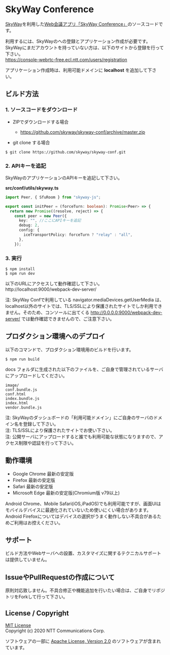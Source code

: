 # SkyWay Conference

[SkyWay](https://webrtc.ecl.ntt.com/)を利用した[Web会議アプリ「SkyWay Conference」](https://conf.webrtc.ecl.ntt.com/)のソースコードです。

利用するには、SkyWayのへの登録とアプリケーション作成が必要です。   
SkyWayにまだアカウントを持っていない方は、以下のサイトから登録を行って下さい。  
https://console-webrtc-free.ecl.ntt.com/users/registration

アプリケーション作成時は、利用可能ドメインに **localhost** を追加して下さい。

## ビルド方法

### 1. ソースコードをダウンロード

- ZIPでダウンロードする場合
  - https://github.com/skyway/skyway-conf/archive/master.zip

- git clone する場合

```
$ git clone https://github.com/skyway/skyway-conf.git
```

### 2. APIキーを追記

SkyWayのアプリケーションのAPIキーを追記して下さい。

**src/conf/utils/skyway.ts**

```ts
import Peer, { SfuRoom } from "skyway-js";

export const initPeer = (forceTurn: boolean): Promise<Peer> => {
  return new Promise((resolve, reject) => {
    const peer = new Peer({
      key: "", //ここにAPIキーを追記
      debug: 2,
      config: {
        iceTransportPolicy: forceTurn ? "relay" : "all",
      },
    });
```

### 3. 実行

```
$ npm install
$ npm run dev
```

以下のURLにアクセスして動作確認して下さい。  
http://localhost:9000/webpack-dev-server/


注: SkyWay Confで利用している navigator.mediaDevices.getUserMedia は、localhost以外のサイトでは、TLS/SSLにより保護されたサイトでしか利用できません。そのため、コンソールに出てくる http://0.0.0.0:9000/webpack-dev-server/ では動作確認できませんので、ご注意下さい。

## プロダクション環境へのデプロイ

以下のコマンドで、プロダクション環境用のビルドを行います。

```
$ npm run build
```

docs フォルダに生成された以下のファイルを、ご自身で管理されているサーバにアップロードしてください。

```
image/
conf.bundle.js
conf.html
index.bundle.js
index.html
vendor.bundle.js
```

注: SkyWayのダッシュボードの「利用可能ドメイン」にご自身のサーバのドメイン名を登録して下さい。  
注: TLS/SSLにより保護されたサイトでお使い下さい。  
注: 公開サーバにアップロードすると誰でも利用可能な状態になりますので、アクセス制限や認証を行って下さい。  

## 動作環境

- Google Chrome 最新の安定版
- Firefox 最新の安定版
- Safari 最新の安定版
- Microsoft Edge 最新の安定版(Chromium版 v79以上)

Android Chrome、Mobile Safari(iOS,iPadOS)でも利用可能ですが、画面UIはモバイルデバイスに最適化されていないため使いにくい場合があります。Android Firefoxについてはデバイスの選択がうまく動作しない不具合があるためご利用はお控えください。

## サポート

ビルド方法やWebサーバへの設置、カスタマイズに関するテクニカルサポートは提供していません。

## IssueやPullRequestの作成について

原則対応致しません。不具合修正や機能追加を行いたい場合は、ご自身でリポジトリをForkして行って下さい。

## License / Copyright

[MIT License](./LICENSE)  
Copyright (c) 2020 NTT Communications Corp.

ソフトウェアの一部に [Apache License, Version 2.0](https://www.apache.org/licenses/LICENSE-2.0) のソフトウェアが含まれています。